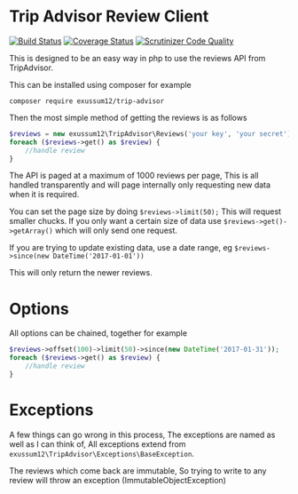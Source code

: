 # Trip Advisor Review Client
[![Build Status](https://travis-ci.org/exussum12/trip-advisor.svg?branch=master)](https://travis-ci.org/exussum12/trip-advisor)
[![Coverage Status](https://coveralls.io/repos/github/exussum12/trip-advisor/badge.svg?branch=master)](https://coveralls.io/github/exussum12/trip-advisor?branch=master)
[![Scrutinizer Code Quality](https://scrutinizer-ci.com/g/exussum12/trip-advisor/badges/quality-score.png?b=master)](https://scrutinizer-ci.com/g/exussum12/trip-advisor/?branch=master)


This is designed to be an easy way in php to use the reviews API from TripAdvisor.

This can be installed using composer for example

    composer require exussum12/trip-advisor
    
 Then the most simple method of getting the reviews is as follows
 
```php
$reviews = new exussum12\TripAdvisor\Reviews('your key', 'your secret');
foreach ($reviews->get() as $review) {
    //handle review
}
```

The API is paged at a maximum of 1000 reviews per page, This is all handled transparently and will page internally
only requesting new data when it is required.

You can set the page size by doing `$reviews->limit(50);` This will request smaller chucks.
If you only want a certain size of data use `$reviews->get()->getArray()` which will only send one request.

If you are trying to update existing data, use a date range, eg  `$reviews->since(new DateTime('2017-01-01'))`

This will only return the newer reviews.
# Options
All options can be chained, together for example

```php
$reviews->offset(100)->limit(50)->since(new DateTime('2017-01-31'));
foreach ($reviews->get() as $review) {
    //handle review
}
```

# Exceptions
A few things can go wrong in this process, The exceptions are named as well as I can think of, All exceptions extend
from `exussum12\TripAdvisor\Exceptions\BaseException`.

The reviews which come back are immutable, So trying to write to any review will throw an exception (ImmutableObjectException)

